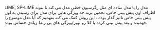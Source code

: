 LIME, SP-LIME
مدل را با مدل ساده ای مثل رگرسیون خطی مدل می کنه تا بتونه اطراف اون پیش بینی خاص، تخمین بزنه چه ویژگی هایی برای مدل برای رسیدن به اون پیش بینی خاص تاثیر گذار بوده . این روش کمک می کنه بفهمیم که آیا مدل موضوع را فهمیده و بعد پیش بینی کرده یا کلا رو نویز/ویژگی های بی ربط زیادی حساس بوده.
